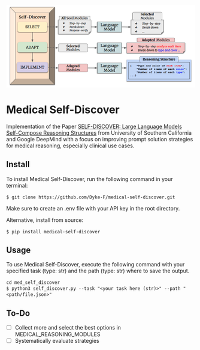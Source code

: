 ![Overview of the reasoning strategy, Figure 3, page 4](https://github.com/Dyke-F/medical-self-discover/blob/main/strategy.png "Overview of the reasoning strategy, Figure 3, page 4")

# Medical Self-Discover
Implementation of the Paper [SELF-DISCOVER: Large Language Models Self-Compose Reasoning Structures](https://arxiv.org/pdf/2402.03620v1.pdf) from University of Southern California and Google DeepMind with a focus on improving prompt solution strategies for medical reasoning, especially clinical use cases.

## Install

To install Medical Self-Discover, run the following command in your terminal:


```shell
$ git clone https://github.com/Dyke-F/medical-self-discover.git
```

Make sure to create an .env file with your API key in the root directory.


Alternative, install from source:
```shell
$ pip install medical-self-discover
```

## Usage

To use Medical Self-Discover, execute the following command with your specified task (type: str) and the path (type: str) where to save the output.

```shell
cd med_self_discover
$ python3 self_discover.py --task "<your task here (str)>" --path "<path/file.json>"
```

## To-Do

- [ ] Collect more and select the best options in MEDICAL_REASONING_MODULES
- [ ] Systematically evaluate strategies
